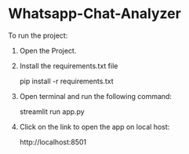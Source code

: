 ﻿# Whatsapp-Chat-Analyzer

To run the project: 
1. Open the Project.
2. Install the requirements.txt file
	
   pip install -r requirements.txt

3. Open terminal and run the following command:
   
   streamlit run app.py

4. Click on the link to open the app on local host:
   
   http://localhost:8501
